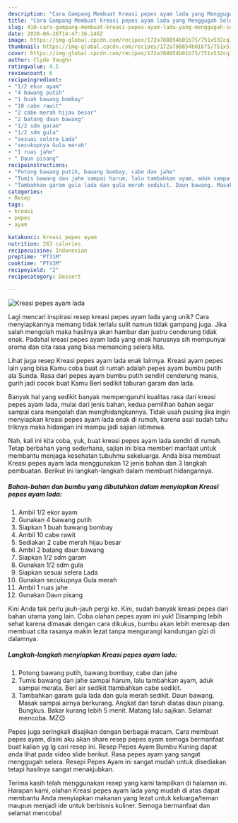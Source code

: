 ```yaml
---
description: "Cara Gampang Membuat Kreasi pepes ayam lada yang Menggugah Selera"
title: "Cara Gampang Membuat Kreasi pepes ayam lada yang Menggugah Selera"
slug: 410-cara-gampang-membuat-kreasi-pepes-ayam-lada-yang-menggugah-selera
date: 2020-06-26T14:47:36.246Z
image: https://img-global.cpcdn.com/recipes/172a788854b01b75/751x532cq70/kreasi-pepes-ayam-lada-foto-resep-utama.jpg
thumbnail: https://img-global.cpcdn.com/recipes/172a788854b01b75/751x532cq70/kreasi-pepes-ayam-lada-foto-resep-utama.jpg
cover: https://img-global.cpcdn.com/recipes/172a788854b01b75/751x532cq70/kreasi-pepes-ayam-lada-foto-resep-utama.jpg
author: Clyde Vaughn
ratingvalue: 4.5
reviewcount: 6
recipeingredient:
- "1/2 ekor ayam"
- "4 bawang putih"
- "1 buah bawang bombay"
- "10 cabe rawit"
- "2 cabe merah hijau besar"
- "2 batang daun bawang"
- "1/2 sdm garam"
- "1/2 sdm gula"
- "sesuai selera Lada"
- "secukupnya Gula merah"
- "1 ruas jahe"
- " Daun pisang"
recipeinstructions:
- "Potong bawang putih, bawang bombay, cabe dan jahe"
- "Tumis bawang dan jahe sampai harum, lalu tambahkan ayam, aduk sampai merata. Beri air sedikit ttambahkan cabe sedikit."
- "Tambahkan garam gula lada dan gula merah sedikit. Daun bawang. Masak sampai airnya berkurang. Angkat dan taruh diatas daun pisang. Bungkus. Bakar kurang lebih 5 menit. Matang lalu sajikan. Selamat mencoba. MZ😊"
categories:
- Resep
tags:
- kreasi
- pepes
- ayam

katakunci: kreasi pepes ayam 
nutrition: 263 calories
recipecuisine: Indonesian
preptime: "PT31M"
cooktime: "PT43M"
recipeyield: "2"
recipecategory: Dessert

---
```



![Kreasi pepes ayam lada](https://img-global.cpcdn.com/recipes/172a788854b01b75/751x532cq70/kreasi-pepes-ayam-lada-foto-resep-utama.jpg)

Lagi mencari inspirasi resep kreasi pepes ayam lada yang unik? Cara menyiapkannya memang tidak terlalu sulit namun tidak gampang juga. Jika salah mengolah maka hasilnya akan hambar dan justru cenderung tidak enak. Padahal kreasi pepes ayam lada yang enak harusnya sih mempunyai aroma dan cita rasa yang bisa memancing selera kita.

Lihat juga resep Kreasi pepes ayam lada enak lainnya. Kreasi ayam pepes lain yang bisa Kamu coba buat di rumah adalah pepes ayam bumbu putih ala Sunda. Rasa dari pepes ayam bumbu putih sendiri cenderung manis, gurih jadi cocok buat Kamu Beri sedikit taburan garam dan lada.

Banyak hal yang sedikit banyak mempengaruhi kualitas rasa dari kreasi pepes ayam lada, mulai dari jenis bahan, kedua pemilihan bahan segar sampai cara mengolah dan menghidangkannya. Tidak usah pusing jika ingin menyiapkan kreasi pepes ayam lada enak di rumah, karena asal sudah tahu triknya maka hidangan ini mampu jadi sajian istimewa.


Nah, kali ini kita coba, yuk, buat kreasi pepes ayam lada sendiri di rumah. Tetap berbahan yang sederhana, sajian ini bisa memberi manfaat untuk membantu menjaga kesehatan tubuhmu sekeluarga. Anda bisa membuat Kreasi pepes ayam lada menggunakan 12 jenis bahan dan 3 langkah pembuatan. Berikut ini langkah-langkah dalam membuat hidangannya.

<!--inarticleads1-->

##### Bahan-bahan dan bumbu yang dibutuhkan dalam menyiapkan Kreasi pepes ayam lada:

1. Ambil 1/2 ekor ayam
1. Gunakan 4 bawang putih
1. Siapkan 1 buah bawang bombay
1. Ambil 10 cabe rawit
1. Sediakan 2 cabe merah hijau besar
1. Ambil 2 batang daun bawang
1. Siapkan 1/2 sdm garam
1. Gunakan 1/2 sdm gula
1. Siapkan sesuai selera Lada
1. Gunakan secukupnya Gula merah
1. Ambil 1 ruas jahe
1. Gunakan  Daun pisang


Kini Anda tak perlu jauh-jauh pergi ke. Kini, sudah banyak kreasi pepes dari bahan utama yang lain. Coba olahan pepes ayam ini yuk! Disamping lebih sehat karena dimasak dengan cara dikukus, bumbu akan lebih meresap dan membuat cita rasanya makin lezat tanpa mengurangi kandungan gizi di dalamnya. 

<!--inarticleads2-->

##### Langkah-langkah menyiapkan Kreasi pepes ayam lada:

1. Potong bawang putih, bawang bombay, cabe dan jahe
1. Tumis bawang dan jahe sampai harum, lalu tambahkan ayam, aduk sampai merata. Beri air sedikit ttambahkan cabe sedikit.
1. Tambahkan garam gula lada dan gula merah sedikit. Daun bawang. Masak sampai airnya berkurang. Angkat dan taruh diatas daun pisang. Bungkus. Bakar kurang lebih 5 menit. Matang lalu sajikan. Selamat mencoba. MZ😊


Pepes juga seringkali disajikan dengan berbagai macam. Cara membuat pepes ayam, disini aku akan share resep pepes ayam semoga bermanfaat buat kalian yg lg cari resep ini. Resep Pepes Ayam Bumbu Kuning dapat anda lihat pada video slide berikut. Rasa pepes ayam yang sangat menggugah selera. Resepi Pepes Ayam ini sangat mudah untuk disediakan tetapi hasilnya sangat menakjubkan. 

Terima kasih telah menggunakan resep yang kami tampilkan di halaman ini. Harapan kami, olahan Kreasi pepes ayam lada yang mudah di atas dapat membantu Anda menyiapkan makanan yang lezat untuk keluarga/teman maupun menjadi ide untuk berbisnis kuliner. Semoga bermanfaat dan selamat mencoba!
